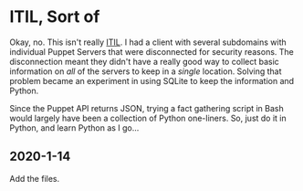# ITIL, Sort of

<!-- ----1----5----2----5----3----5----4----5----5----5----6----5----7----5- -->
Okay, no. This isn't really [ITIL][]. I had a client with several
subdomains with individual Puppet Servers that were disconnected for
security reasons. The disconnection meant they didn't have a really
good way to collect basic information on *all* of the servers to keep
in a *single* location. Solving that problem became an experiment in
using SQLite to keep the information and Python.

Since the Puppet API returns JSON, trying a fact gathering script in
Bash would largely have been a collection of Python one-liners. So,
just do it in Python, and learn Python as I go...

[ITIL]: https://en.wikipedia.org/wiki/ITIL

## 2020-1-14

Add the files.
